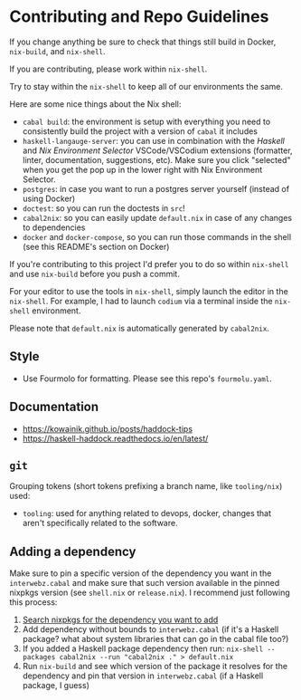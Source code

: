 # Contributing and Repo Guidelines

If you change anything be sure to check that things still build in Docker,
`nix-build`, and `nix-shell`.

If you are contributing, please work within `nix-shell`.

Try to stay within the `nix-shell` to keep all of our environments the same.

Here are some nice things about the Nix shell:

  * `cabal build`: the environment is setup with everything you need to
    consistently build the project with a version of `cabal` it includes
  * `haskell-langauge-server`: you can use in combination with the *Haskell* and
    *Nix Environment Selector* VSCode/VSCodium extensions (formatter, linter,
    documentation, suggestions, etc). Make sure you click "selected" when you
    get the pop up in the lower right with Nix Environment Selector.
  * `postgres`: in case you want to run a postgres server yourself (instead of
    using Docker)
  * `doctest`: so  you can run the doctests in `src`!
  * `cabal2nix`: so you can easily update `default.nix` in case of any changes
    to dependencies
  * `docker` and `docker-compose`, so you can run those commands in the shell
    (see this README's section on Docker)

If you're contributing to this project I'd prefer you to do so within
`nix-shell` and use `nix-build` before you push a commit.

For your editor to use the tools in `nix-shell`, simply launch the editor in the
`nix-shell`. For example, I had to launch `codium` via a terminal inside the
`nix-shell` environment.

Please note that `default.nix` is automatically generated by `cabal2nix`.

## Style

  * Use Fourmolo for formatting. Please see this repo's `fourmolu.yaml`.

## Documentation

  * https://kowainik.github.io/posts/haddock-tips
  * https://haskell-haddock.readthedocs.io/en/latest/

## `git`

Grouping tokens (short tokens prefixing a branch name, like `tooling/nix`)
used:

  * `tooling`: used for anything related to devops, docker, changes that aren't
    specifically related to the software.

## Adding a dependency

Make sure to pin a specific version of the dependency you want in the
`interwebz.cabal` and make sure that such version available in the pinned
nixpkgs version (see `shell.nix` or `release.nix`). I recommend just following
this process:

  1. [Search nixpkgs for the dependency you want to add](https://search.nixos.org/packages)
  1. Add dependency without bounds to `interwebz.cabal` (if it's a Haskell
     package? what about system libraries that can go in the cabal file too?)
  1. If you added a Haskell package dependency then run: `nix-shell --packages cabal2nix --run "cabal2nix ." > default.nix`
  1. Run `nix-build` and see which version of the package it resolves for the
     dependency and pin that version in `interwebz.cabal` (if a Haskell package, I guess)